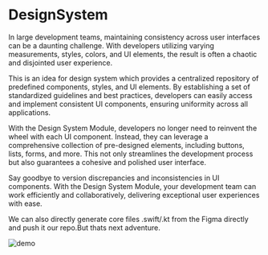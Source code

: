 # DesignSystem

In large development teams, maintaining consistency across user interfaces can be a daunting challenge. With developers utilizing varying measurements, styles, colors, and UI elements, the result is often a chaotic and disjointed user experience.

This is an idea for design system which provides a centralized repository of predefined components, styles, and UI elements. By establishing a set of standardized guidelines and best practices, developers can easily access and implement consistent UI components, ensuring uniformity across all applications.

With the Design System Module, developers no longer need to reinvent the wheel with each UI component. Instead, they can leverage a comprehensive collection of pre-designed elements, including buttons, lists, forms, and more. This not only streamlines the development process but also guarantees a cohesive and polished user interface.

Say goodbye to version discrepancies and inconsistencies in UI components. With the Design System Module, your development team can work efficiently and collaboratively, delivering exceptional user experiences with ease.

We can also directly generate core files .swift/.kt from the Figma directly and push it our repo.But thats next adventure.

![demo](https://github.com/GRGBISHOW/DesignSystem/assets/20558114/1131ab4a-d7d8-4dad-9dc4-d0d9f6610584)
